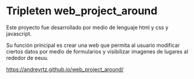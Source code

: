 # Tripleten web_project_around
 


Este proyecto fue desarrollado por medio de lenguaje html y css y javascript.

 Su función principal es crear una web que permita al usuario modificar ciertos datos por medio de formularios y visibilizar imagenes de lugares al rededor de eeuu.

 https://andreyrtz.github.io/web_project_around/

